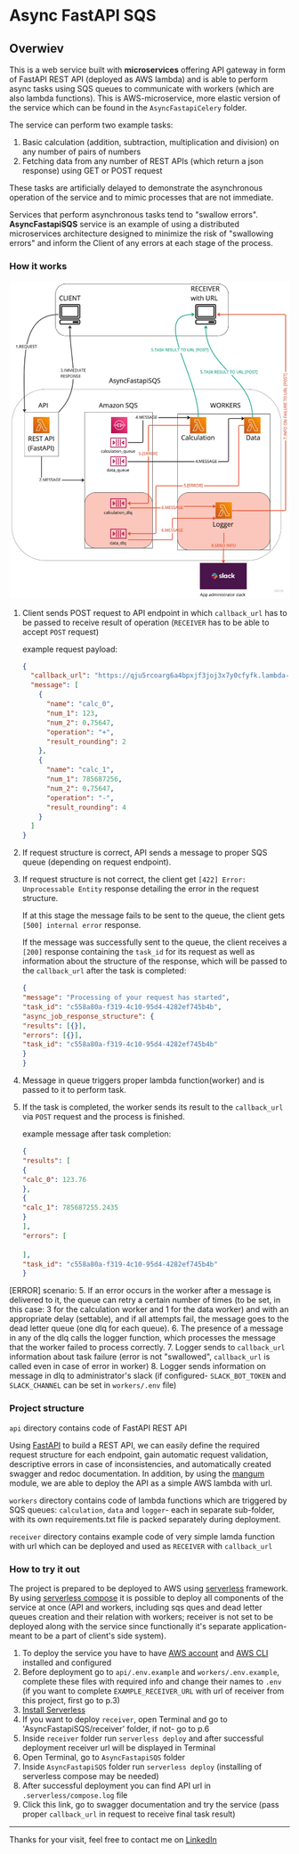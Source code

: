 # Async FastAPI SQS 

## Overwiev

This is a web service built with **microservices** offering API gateway in form of FastAPI REST API (deployed as AWS lambda)
and is able to perform async tasks using SQS queues to communicate with workers
 (which are also lambda functions). This is AWS-microservice, more elastic version of the service which can be found in the `AsyncFastapiCelery` folder.

The service can perform two example tasks:
1. Basic calculation (addition, subtraction, multiplication and division) on any number of pairs of numbers
2. Fetching data from any number of REST APIs (which return a json response) using GET or POST request

These tasks are artificially delayed to demonstrate the asynchronous operation of the service and to mimic processes that are not immediate.

Services that perform asynchronous tasks tend to "swallow errors".
**AsyncFastapiSQS** service is an example of using a distributed microservices architecture
designed to minimize the risk of "swallowing errors" and inform the Client of any errors 
at each stage of the process.



### How it works

<img src="./AsyncFastapiSQS.jpg" width="700"/>

1. Client sends POST request to API endpoint in which `callback_url` has to be passed to receive result of operation (`RECEIVER` has to be able to accept `POST` request)
    
    example request payload: 
    ```json
    {
      "callback_url": "https://qju5rcoarg6a4bpxjf3joj3x7y0cfyfk.lambda-url.eu-west-1.on.aws/",
      "message": [
        {
          "name": "calc_0",
          "num_1": 123,
          "num_2": 0.75647,
          "operation": "+",
          "result_rounding": 2
        },
        {
          "name": "calc_1",
          "num_1": 785687256,
          "num_2": 0.75647,
          "operation": "-",
          "result_rounding": 4
        }
      ]
    }
    ```
2. If request structure is correct, API sends a message to proper SQS queue (depending on request endpoint).
3. If request structure is not correct, the client get `[422] Error: Unprocessable Entity` response detailing the error in the request structure.

   If at this stage the message fails to be sent to the queue, the client gets `[500] internal error` response.

   If the message was successfully sent to the queue, the client receives a `[200]` response containing the `task_id` 
for its request as well as information about the structure of the response,
which will be passed to the `callback_url` after the task is completed:

     ```json
    {
    "message": "Processing of your request has started",
    "task_id": "c558a80a-f319-4c10-95d4-4282ef745b4b",
    "async_job_response_structure": {
    "results": [{}],
    "errors": [{}],
    "task_id": "c558a80a-f319-4c10-95d4-4282ef745b4b"
   }
   }
    ```
4. Message in queue triggers proper lambda function(worker) and is passed to it to perform task.
5. If the task is completed, the worker sends its result to the `callback_url` via `POST` request and the process is finished.
    
   example message after task completion: 
    ```json
    {
   "results": [
   {
   "calc_0": 123.76
   },
    {
   "calc_1": 785687255.2435
   }
   ],
   "errors": [
   
   ],
   "task_id": "c558a80a-f319-4c10-95d4-4282ef745b4b"
   }
    ```
   
[ERROR] scenario:
5. If an error occurs in the worker after a message is delivered to it, the queue can retry a certain number of times
(to be set, in this case: 3 for the calculation worker and 1 for the data worker) and with an appropriate delay (settable),
and if all attempts fail, the message goes to the dead letter queue (one dlq for each queue).
6. The presence of a message in any of the dlq calls the logger function,
which processes the message that the worker failed to process correctly.
7. Logger sends to `callback_url` information about task failure (error is not "swallowed", `callback_url` is called even in case of error in worker)
8. Logger sends information on message in dlq to administrator's slack (if configured- `SLACK_BOT_TOKEN` and `SLACK_CHANNEL` can be set in `workers/.env` file)


### Project structure
`api` directory contains code of FastAPI REST API

Using [FastAPI](https://fastapi.tiangolo.com/) to build a REST API, we can easily define the required request structure for each endpoint,
gain automatic request validation, descriptive errors in case of inconsistencies,
and automatically created swagger and redoc documentation.
In addition, by using the [mangum](https://mangum.io/) module, we are able to deploy the API as a simple AWS lambda with url.

`workers` directory contains code of lambda functions which are triggered by SQS queues:
`calculation`, `data` and `logger`- each in separate sub-folder, with its own requirements.txt file is packed separately during deployment.

`receiver` directory contains example code of very simple lamda function with url which can be deployed and used as `RECEIVER` with `callback_url`

### How to try it out
The project is prepared to be deployed to AWS using [serverless](https://www.serverless.com/) framework.
By using [serverless compose](https://www.serverless.com/framework/docs/guides/compose)
it is possible to deploy all components of the service at once 
(API and workers, including sqs ques and dead letter queues creation and their relation with workers;
receiver is not set to be deployed along with the service since functionally it's separate application- meant to be a part of client's side system).

1. To deploy the service you have to have [AWS account](https://aws.amazon.com/) and [AWS CLI](https://aws.amazon.com/cli/) installed and configured
2. Before deployment go to `api/.env.example` and `workers/.env.example`, complete these files with required info and change their names to `.env`
(if you want to complete `EXAMPLE_RECEIVER_URL` with url of receiver from this project,
first go to p.3)
3. [Install Serverless](https://www.serverless.com/framework/docs/getting-started#upgrade)
4. If you want to deploy `receiver`, open Terminal and go to 'AsyncFastapiSQS/receiver' folder, if not- go to p.6
5. Inside `receiver` folder run `serverless deploy` and after successful deployment receiver url will be displayed in Terminal
6. Open Terminal, go to `AsyncFastapiSQS` folder
7. Inside `AsyncFastapiSQS` folder run `serverless deploy` (installing of serverless compose may be needed)
8. After successful deployment you can find API url in `.serverless/compose.log` file
9. Click this link, go to swagger documentation and try the service (pass proper `callback_url` in request to receive final task result)

<hr>

Thanks for your visit, feel free to contact me on [LinkedIn](https://www.linkedin.com/in/daniel-pyrzanowski-77503b251)